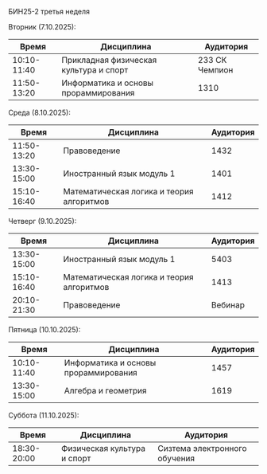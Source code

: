 БИН25-2 третья неделя

Вторник (7.10.2025):
 
| Время       | Дисциплина                             | Аудитория      |
| ----------- | -------------------------------------- | -------------- |
| 10:10-11:40 | Прикладная физическая культура и спорт | 233 СК Чемпион |
| 11:50-13:20 | Информатика и основы прораммирования   | 1310           |

Среда (8.10.2025):

| Время       | Дисциплина                                | Аудитория |
| ----------- | ----------------------------------------- | --------- |
| 11:50-13:20 | Правоведение                              | 1432      |
| 13:30-15:00 | Иностранный язык модуль 1                 | 1401      |
| 15:10-16:40 | Математическая логика и теория алгоритмов | 1412      |

Четверг (9.10.2025):

| Время       | Дисциплина                                | Аудитория |
| ----------- | ----------------------------------------- | --------- |
| 13:30-15:00 | Иностранный язык модуль 1                 | 5403      |
| 15:10-16:40 | Математическая логика и теория алгоритмов | 1413      |
| 20:10-21:30 | Правоведение                              | Вебинар   |

Пятница (10.10.2025):

| Время       | Дисциплина                           | Аудитория |
| ----------- | ------------------------------------ | --------- |
| 10:10-11:40 | Информатика и основы прораммирования | 1457      |
| 13:30-15:00 | Алгебра и геометрия                  | 1619      |

Суббота (11.10.2025):

| Время       | Дисциплина                  | Аудитория                     |
| ----------- | --------------------------- | ----------------------------- |
| 18:30-20:00 | Физическая культура и спорт | Сизтема электронного обучения |